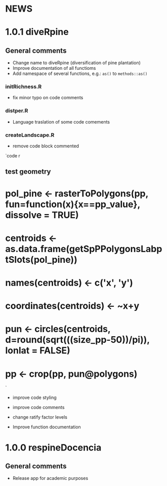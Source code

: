 # NEWS

# 1.0.1 diveRpine
## General comments
- Change name to diveRpine (diversification of pine plantation)
- Improve documentation of all functioms
- Add namespace of several functions, e.g.: `as()` to `methods::as()`


### initRichness.R
- fix minor typo on code comments

### distper.R
- Language traslation of some code comements

### createLandscape.R

- remove code block commented

`code r
 ## test geometry
  # pol_pine <- rasterToPolygons(pp, fun=function(x){x==pp_value}, dissolve = TRUE)
  # centroids <- as.data.frame(getSpPPolygonsLabptSlots(pol_pine))
  # names(centroids) <- c('x', 'y')
  # coordinates(centroids) <- ~x+y
  # pun <- circles(centroids, d=round(sqrt(((size_pp-50))/pi)), lonlat = FALSE)
  #
  # pp <- crop(pp, pun@polygons)
`

 - improve code styling
 - improve code comments
 - change ratify factor levels

 - Improve function documentation

 # 1.0.0 respineDocencia
 ## General comments
 - Release app for academic purposes
